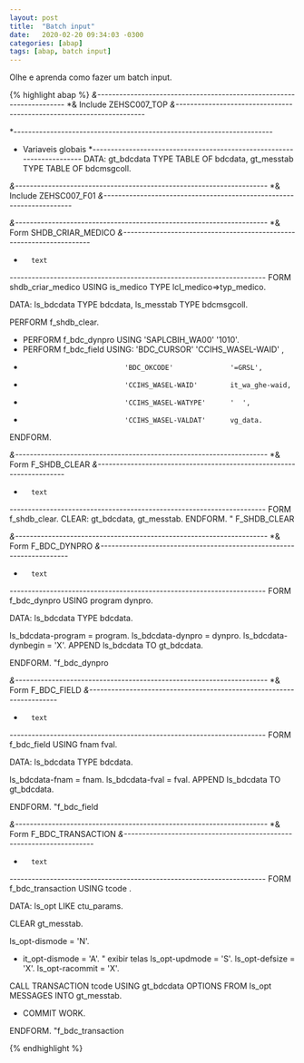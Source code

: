 ```yaml
---
layout: post
title:  "Batch input"
date:   2020-02-20 09:34:03 -0300
categories: [abap]
tags: [abap, batch input]
---
```


Olhe e aprenda como fazer um batch input.


{% highlight abap %}
*&---------------------------------------------------------------------*
*&  Include           ZEHSC007_TOP
*&---------------------------------------------------------------------*


*-----------------------------------------------------------------------
* Variaveis globais
*-----------------------------------------------------------------------
DATA:
 gt_bdcdata     TYPE TABLE OF bdcdata,
 gt_messtab     TYPE TABLE OF bdcmsgcoll.
 
 
 
 
 
*&---------------------------------------------------------------------*
*&  Include           ZEHSC007_F01
*&---------------------------------------------------------------------*

*&---------------------------------------------------------------------*
*&      Form  SHDB_CRIAR_MEDICO
*&---------------------------------------------------------------------*
*       text
*----------------------------------------------------------------------*
FORM shdb_criar_medico  USING  is_medico TYPE lcl_medico=>typ_medico.

 DATA:
   ls_bdcdata TYPE bdcdata,
   ls_messtab TYPE bdcmsgcoll.

 PERFORM f_shdb_clear.

*  PERFORM f_bdc_dynpro USING  'SAPLCBIH_WA00'           '1010'.
*  PERFORM f_bdc_field  USING: 'BDC_CURSOR'              'CCIHS_WASEL-WAID' ,
*                              'BDC_OKCODE'              '=GRSL',
*                              'CCIHS_WASEL-WAID'        it_wa_ghe-waid,
*                              'CCIHS_WASEL-WATYPE'      '  ',
*                              'CCIHS_WASEL-VALDAT'      vg_data.


ENDFORM.

*&---------------------------------------------------------------------*
*&      Form  F_SHDB_CLEAR
*&---------------------------------------------------------------------*
*       text
*----------------------------------------------------------------------*
FORM f_shdb_clear.
 CLEAR:
   gt_bdcdata,
   gt_messtab.
ENDFORM.                    " F_SHDB_CLEAR


*&---------------------------------------------------------------------*
*&      Form  F_BDC_DYNPRO
*&---------------------------------------------------------------------*
*       text
*----------------------------------------------------------------------*
FORM f_bdc_dynpro USING program dynpro.

 DATA:
   ls_bdcdata     TYPE bdcdata.

 ls_bdcdata-program  = program.
 ls_bdcdata-dynpro   = dynpro.
 ls_bdcdata-dynbegin = 'X'.
 APPEND ls_bdcdata TO gt_bdcdata.

ENDFORM.                    "f_bdc_dynpro

*&---------------------------------------------------------------------*
*&      Form  F_BDC_FIELD
*&---------------------------------------------------------------------*
*       text
*----------------------------------------------------------------------*
FORM f_bdc_field USING fnam fval.

 DATA:
   ls_bdcdata     TYPE bdcdata.

 ls_bdcdata-fnam = fnam.
 ls_bdcdata-fval = fval.
 APPEND ls_bdcdata TO gt_bdcdata.

ENDFORM.                    "f_bdc_field

*&---------------------------------------------------------------------*
*&      Form  F_BDC_TRANSACTION
*&---------------------------------------------------------------------*
*       text
*----------------------------------------------------------------------*
FORM f_bdc_transaction USING tcode .

 DATA:
   ls_opt LIKE ctu_params.

 CLEAR gt_messtab.

 ls_opt-dismode  = 'N'.
*  it_opt-dismode  = 'A'.  " exibir telas
 ls_opt-updmode  = 'S'.
 ls_opt-defsize  = 'X'.
 ls_opt-racommit  = 'X'.

 CALL TRANSACTION tcode
   USING gt_bdcdata
   OPTIONS FROM ls_opt
   MESSAGES INTO gt_messtab.

*  COMMIT WORK.

ENDFORM.                    "f_bdc_transaction

{% endhighlight %}
